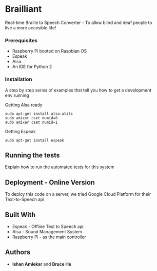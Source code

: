 # Brailliant

Real-time Braille to Speech Converter - To allow blind and deaf people to live a more accesible life!

### Prerequisites

* Raspberry Pi booted on Raspbian OS
* Espeak
* Alsa
* An IDE for Python 2


### Installation

A step by step series of examples that tell you how to get a development env running


Getting Alsa ready
```
sudo apt-get install alsa-utils
sudo amixer cset numid=0
sudo amixer cset numid=1

```
Getting Espeak
```
sudo apt-get install espeak
```

## Running the tests

Explain how to run the automated tests for this system


## Deployment - Online Version

To deploy this code on a server, we tried Google Cloud Platform for their Text-to-Speech api

## Built With

* Espeak - Offline Text to Speech api
* Alsa - Sound Management System
* Raspberry Pi - as the main controller



## Authors

* **Ishan Amlekar** and **Bruce He** 